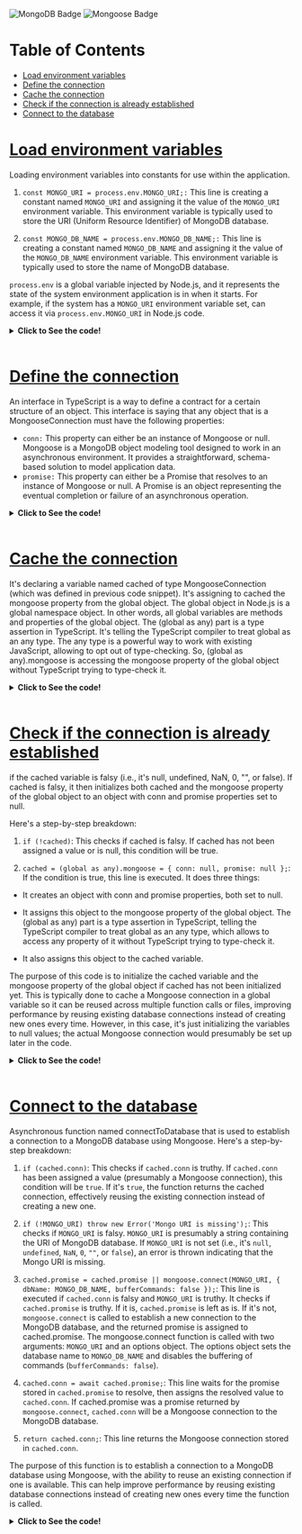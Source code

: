 
![MongoDB Badge](https://img.shields.io/badge/MongoDB-47A248?logo=mongodb&logoColor=fff&style=plastic) 
![Mongoose Badge](https://img.shields.io/badge/Mongoose-F04D35?logo=mongoosedotws&logoColor=fff&style=plastic)

# Table of Contents
- [Load environment variables](#load-environment-variables)
- [Define the connection](#define-the-connection)
- [Cache the connection](#cache-the-connection)
- [Check if the connection is already established](#check-if-the-connection-is-already-established)
- [Connect to the database](#connect-to-the-database)

# [Load environment variables](mongoose.ts)

Loading environment variables into constants for use within the application.
1. `const MONGO_URI = process.env.MONGO_URI;:` This line is creating a constant named `MONGO_URI` and assigning it the value of the `MONGO_URI` environment variable. This environment variable is typically used to store the URI (Uniform Resource Identifier) of MongoDB database.

2. `const MONGO_DB_NAME = process.env.MONGO_DB_NAME;:` This line is creating a constant named `MONGO_DB_NAME` and assigning it the value of the `MONGO_DB_NAME` environment variable. This environment variable is typically used to store the name of  MongoDB database.

`process.env` is a global variable injected by Node.js, and it represents the state of the system environment application is in when it starts. For example, if the system has a `MONGO_URI` environment variable set,  can access it via `process.env.MONGO_URI` in  Node.js code.

<details>
<summary><strong>Click to See the code!</strong></summary>

```typescript
const MONGO_URI = process.env.MONGO_URI;
const MONGO_DB_NAME = process.env.MONGO_DB_NAME;
```
</details>
</br>

# [Define the connection](mongoose.ts)

An interface in TypeScript is a way to define a contract for a certain structure of an object. This interface is saying that any object that is a MongooseConnection must have the following properties:

- `conn:` This property can either be an instance of Mongoose or null. Mongoose is a MongoDB object modeling tool designed to work in an asynchronous environment. It provides a straightforward, schema-based solution to model application data.
- `promise:` This property can either be a Promise that resolves to an instance of Mongoose or null. A Promise is an object representing the eventual completion or failure of an asynchronous operation.

<details>
<summary><strong>Click to See the code!</strong></summary>

```typescript
interface MongooseConnection
{
    conn: Mongoose | null;
    promise: Promise<Mongoose> | null; 
}
```
</details>
</br>

# [Cache the connection](mongoose.ts)
It's declaring a variable named cached of type MongooseConnection (which was defined in previous code snippet).
It's assigning to cached the mongoose property from the global object.
The global object in Node.js is a global namespace object. In other words, all global variables are methods and properties of the global object.
The (global as any) part is a type assertion in TypeScript. It's telling the TypeScript compiler to treat global as an any type. The any type is a 
powerful way to work with existing JavaScript, allowing to opt out of type-checking.
So, (global as any).mongoose is accessing the mongoose property of the global object without TypeScript trying to type-check it.
<details>
<summary><strong>Click to See the code!</strong></summary>

```typescript
let cached: MongooseConnection = ( global as any ).mongoose;
```
</details>
</br>

# [Check if the connection is already established](mongoose.ts)
if the cached variable is falsy (i.e., it's null, undefined, NaN, 0, "", or false). If cached is falsy, it then initializes both cached and the mongoose property of the global object to an object with conn and promise properties set to null.

Here's a step-by-step breakdown:

1. `if (!cached)`: This checks if cached is falsy. If cached has not been assigned a value or is null, this condition will be true.

2. `cached = (global as any).mongoose = { conn: null, promise: null };`: If the condition is true, this line is executed. It does three things:

- It creates an object with conn and promise properties, both set to null.

- It assigns this object to the mongoose property of the global object. The (global as any) part is a type assertion in TypeScript, telling the TypeScript compiler to treat global as an any type, which allows to access any property of it without TypeScript trying to type-check it.

- It also assigns this object to the cached variable.

The purpose of this code is to initialize the cached variable and the mongoose property of the global object if cached has not been initialized yet. This is typically done to cache a Mongoose connection in a global variable so it can be reused across multiple function calls or files, improving performance by reusing existing database connections instead of creating new ones every time. However, in this case, it's just initializing the variables to null values; the actual Mongoose connection would presumably be set up later in the code.

<details>
<summary><strong>Click to See the code!</strong></summary>

```typescript
if ( !cached )
{
    cached = ( global as any ).mongoose = { conn: null, promise: null };
}
```
</details>
</br>

# [Connect to the database](mongoose.ts)
Asynchronous function named connectToDatabase that is used to establish a connection to a MongoDB database using Mongoose. Here's a step-by-step breakdown:

1. `if (cached.conn)`: This checks if `cached.conn` is truthy. If `cached.conn` has been assigned a value (presumably a Mongoose connection), this condition will be `true`. If it's `true`, the function returns the cached connection, effectively reusing the existing connection instead of creating a new one.

2. `if (!MONGO_URI) throw new Error('Mongo URI is missing');`: This checks if `MONGO_URI` is falsy. `MONGO_URI` is presumably a string containing the URI of MongoDB database. If `MONGO_URI` is not set (i.e., it's `null`, `undefined`, `NaN`, `0`, `""`, or `false`), an error is thrown indicating that the Mongo URI is missing.

3. `cached.promise = cached.promise || mongoose.connect(MONGO_URI, { dbName: MONGO_DB_NAME, bufferCommands: false });`: This line is executed if `cached.conn` is falsy and `MONGO_URI` is truthy. It checks if `cached.promise` is truthy. If it is, `cached.promise` is left as is. If it's not, `mongoose.connect` is called to establish a new connection to the MongoDB database, and the returned promise is assigned to cached.promise. The mongoose.connect function is called with two arguments: `MONGO_URI` and an options object. The options object sets the database name to `MONGO_DB_NAME` and disables the buffering of commands (`bufferCommands: false`).

4. `cached.conn = await cached.promise;`: This line waits for the promise stored in `cached.promise` to resolve, then assigns the resolved value to `cached.conn`. If cached.promise was a promise returned by `mongoose.connect`, `cached.conn` will be a Mongoose connection to the MongoDB database.

5. `return cached.conn;`: This line returns the Mongoose connection stored in `cached.conn`.

The purpose of this function is to establish a connection to a MongoDB database using Mongoose, with the ability to reuse an existing connection if one is available. This can help improve performance by reusing existing database connections instead of creating new ones every time the function is called.

<details>
<summary><strong>Click to See the code!</strong></summary>

```typescript
export const connectToDatabase = async () =>
{
    if ( cached.conn )
    {
        return cached.conn;
    }

    if ( !MONGO_URI ) throw new Error( 'Mongo URI is missing' );

    cached.promise = cached.promise || mongoose.connect( MONGO_URI, {
        dbName: MONGO_DB_NAME, bufferCommands: false
    } );

    cached.conn = await cached.promise;

    return cached.conn;
};
```
<details>
</br>

